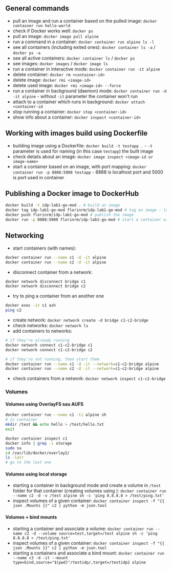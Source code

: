 ## General commands

- pull an image and run a container based on the pulled image: `docker container run hello-world`
- check if Docker works well: `docker ps`
- pull an image: `docker image pull alpine`
- run a command in a container: `docker container run alpine ls -l`
- see all containers (including exited ones): `docker container ls -a` / `docker ps -a`
- see all active containers: `docker container ls` / `docker ps`
- see images: `docker images` / `docker image ls`
- run a container in interactive mode: `docker container run -it alpine`
- delete container: `docker rm <container-id>`
- delete image: `docker rmi <image-id>`
- delete used image: `docker rmi <image-id> --force`
- run a container in background (daemon) mode: `docker container run -d -it alpine` - without `-it` parameter the container won't run
- attach to a container which runs in background: `docker attach <container-id`
- stop running a container: `docker stop <container-id>`
- show info about a container: `docker inspect <container-id>`


## Working with images build using Dockerfile

- building image using a Dockerfile: `docker build -t testapp .` - `-t` parameter is used for naming (in this case `testapp`) the built image
- check details about an image: `docker image inspect <image-id or image-name>`
- start a container based on an image, with port mapping: `docker container run -p 8888:5000 testapp` - 8888 is localhost port and 5000 is port used in container

## Publishing a Docker image to DockerHub
```bash
docker build -t idp-lab1-go-mod . # build an image
docker tag idp-lab1-go-mod florinrm/idp-lab1-go-mod # tag an image - login first
docker push florinrm/idp-lab1-go-mod # publish the image
docker run -p 8888:5000 florinrm/idp-lab1-go-mod # start a container with the published image
```

## Networking
- start containers (with names):
```bash
docker container run --name c1 -d -it alpine
docker container run --name c2 -d -it alpine
```

- disconnect container from a network:
```bash
docker network disconnect bridge c1
docker network disconnect bridge c2
```

- try to ping a container from an another one
```bash
docker exec -it c1 ash
ping c2
```

- create network: `docker network create -d bridge c1-c2-bridge`
- check networks: `docker network ls`
- add containers to networks:
```bash
# if they're already running
docker network connect c1-c2-bridge c1
docker network connect c1-c2-bridge c2

# if they're not running, then start them
docker container run --name c1 -d -it --network=c1-c2-bridge alpine
docker container run --name c2 -d -it --network=c1-c2-bridge alpine
```
- check containers from a network: `docker network inspect c1-c2-bridge`

### Volumes

#### Volumes using OverlayFS sau AUFS
```bash
docker container run --name c1 -ti alpine sh
# in container
mkdir /test && echo hello > /test/hello.txt
exit

docker container inspect c1
docker info | grep -i storage
sudo su
cd /var/lib/docker/overlay2/
ls -latr
# go to the last one
```

#### Volumes using local storage
- starting a container in background mode and create a volume in `/test` folder for that container (creating volumes using ): `docker container run --name c2 -d -v /test alpine sh -c 'ping 8.8.8.8 > /test/ping.txt'`
- inspect volumes of a given container: `docker container inspect -f "{{ json .Mounts }}" c2 | python -m json.tool`

#### Volumes + bind mounts
- starting a container and associate a volume: `docker container run --name c2 -d --volume source=test,target=/test alpine sh -c 'ping 8.8.8.8 > /test/ping.txt'`
- inspect volumes of a given container: `docker container inspect -f "{{ json .Mounts }}" c2 | python -m json.tool`
- starting a containers and associate a bind mount: `docker container run --name c3 -d -it --mount type=bind,source="$(pwd)"/testidp/,target=/testidp2 alpine`